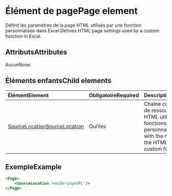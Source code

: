 # <a name="page-element"></a><span data-ttu-id="38523-101">Élément de page</span><span class="sxs-lookup"><span data-stu-id="38523-101">Page element</span></span>

<span data-ttu-id="38523-102">Définit les paramètres de la page HTML utilisés par une fonction personnalisée dans Excel.</span><span class="sxs-lookup"><span data-stu-id="38523-102">Defines HTML page settings used by a custom function in Excel.</span></span>

## <a name="attributes"></a><span data-ttu-id="38523-103">Attributs</span><span class="sxs-lookup"><span data-stu-id="38523-103">Attributes</span></span>

<span data-ttu-id="38523-104">Aucun</span><span class="sxs-lookup"><span data-stu-id="38523-104">None</span></span>

## <a name="child-elements"></a><span data-ttu-id="38523-105">Éléments enfants</span><span class="sxs-lookup"><span data-stu-id="38523-105">Child elements</span></span>

|  <span data-ttu-id="38523-106">Élément</span><span class="sxs-lookup"><span data-stu-id="38523-106">Element</span></span>  |  <span data-ttu-id="38523-107">Obligatoire</span><span class="sxs-lookup"><span data-stu-id="38523-107">Required</span></span>  |  <span data-ttu-id="38523-108">Description</span><span class="sxs-lookup"><span data-stu-id="38523-108">Description</span></span>  |
|:-----|:-----|:-----|
|  [<span data-ttu-id="38523-109">SourceLocation</span><span class="sxs-lookup"><span data-stu-id="38523-109">SourceLocation</span></span>](customfunctionssourcelocation.md)  |  <span data-ttu-id="38523-110">Oui</span><span class="sxs-lookup"><span data-stu-id="38523-110">Yes</span></span>  | <span data-ttu-id="38523-111">Chaîne contenant l’ID de ressource du fichier HTML utilisé par les fonctions personnalisées.</span><span class="sxs-lookup"><span data-stu-id="38523-111">String with the resource id of the HTML file used by custom functions.</span></span> |

## <a name="example"></a><span data-ttu-id="38523-112">Exemple</span><span class="sxs-lookup"><span data-stu-id="38523-112">Example</span></span>

```xml
<Page>
    <SourceLocation resid="pageURL"/>
</Page>
```

